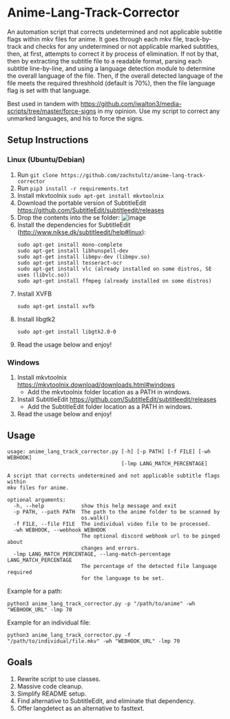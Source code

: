 # Anime-Lang-Track-Corrector
An automation script that corrects undetermined and not applicable subtitle flags within mkv files for anime. 
It goes through each mkv file, track-by-track and checks for any undetermined or not applicable marked subtitles, then, at first, attempts to correct it by process of elimination. If not by that, then by extracting the subtitle file to a readable format, parsing each subtitle line-by-line, and using a language detection module to determine the overall language of the file. Then, if the overall detected language of the file meets the required threshhold (default is 70%), then the file language flag is set with that language.

Best used in tandem with https://github.com/iwalton3/media-scripts/tree/master/force-signs in my opinion. Use my script to correct any unmarked languages, and his to force the signs.

## Setup Instructions
### Linux (Ubuntu/Debian)
1. Run ``` git clone https://github.com/zachstultz/anime-lang-track-corrector ```
2. Run ```pip3 install -r requirements.txt```
3. Install mkvtoolnix ```sudo apt-get install mkvtoolnix```
4. Download the portable version of SubtitleEdit https://github.com/SubtitleEdit/subtitleedit/releases
5. Drop the contents into the se folder:
    ![image](https://github.com/zachstultz/anime-lang-track-corrector/assets/8385256/53e4d007-1035-478c-aa12-3d71a53e88dc)
6. Install the dependencies for SubtitleEdit (http://www.nikse.dk/subtitleedit/help#linux):
    ```
    sudo apt-get install mono-complete
    sudo apt-get install libhunspell-dev
    sudo apt-get install libmpv-dev (libmpv.so)
    sudo apt-get install tesseract-ocr
    sudo apt-get install vlc (already installed on some distros, SE uses (libvlc.so))
    sudo apt-get install ffmpeg (already installed on some distros)
    ```
7. Install XVFB
    ```
    sudo apt-get install xvfb
    ```
8. Install libgtk2
    ```
    sudo apt-get install libgtk2.0-0
    ```
8. Read the usage below and enjoy!
### Windows
1. Install mkvtoolnix https://mkvtoolnix.download/downloads.html#windows
    - Add the mkvtoolnix folder location as a PATH in windows.
2. Install SubtitleEdit https://github.com/SubtitleEdit/subtitleedit/releases
    - Add the SubtitleEdit folder location as a PATH in windows.
3. Read the usage below and enjoy!

## Usage
```
usage: anime_lang_track_corrector.py [-h] [-p PATH] [-f FILE] [-wh WEBHOOK]
                                     [-lmp LANG_MATCH_PERCENTAGE]

A script that corrects undetermined and not applicable subtitle flags within
mkv files for anime.

optional arguments:
  -h, --help            show this help message and exit
  -p PATH, --path PATH  The path to the anime folder to be scanned by
                        os.walk()
  -f FILE, --file FILE  The individual video file to be processed.
  -wh WEBHOOK, --webhook WEBHOOK
                        The optional discord webhook url to be pinged about
                        changes and errors.
  -lmp LANG_MATCH_PERCENTAGE, --lang-match-percentage LANG_MATCH_PERCENTAGE
                        The percentage of the detected file language required
                        for the language to be set.
```
Example for a path:
```
python3 anime_lang_track_corrector.py -p "/path/to/anime" -wh "WEBHOOK_URL" -lmp 70
```

Example for an individual file:
```
python3 anime_lang_track_corrector.py -f "/path/to/individual/file.mkv" -wh "WEBHOOK_URL" -lmp 70
```

## Goals
1. Rewrite script to use classes.
2. Massive code cleanup.
3. Simplify README setup.
4. Find alternative to SubtitleEdit, and eliminate that dependency.
5. Offer langdetect as an alternative to fasttext.
